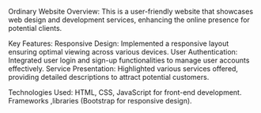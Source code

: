 Ordinary Website
Overview: This is a user-friendly website that showcases web design and development services, enhancing the online presence for potential clients.


Key Features:
Responsive Design: Implemented a responsive layout ensuring optimal viewing across various devices.
User Authentication: Integrated user login and sign-up functionalities to manage user accounts effectively.
Service Presentation: Highlighted various services offered, providing detailed descriptions to attract potential customers.


Technologies Used:
HTML, CSS, JavaScript for front-end development.
Frameworks ,libraries (Bootstrap for responsive design).
